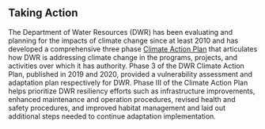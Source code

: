 ## Taking Action

The Department of Water Resources (DWR) has been evaluating and planning for the impacts of climate change since at least 2010 and has developed a comprehensive three phase [Climate Action Plan](https://water.ca.gov/Programs/All-Programs/Climate-Change-Program/Climate-Action-Plan) that articulates how DWR is addressing climate change in the programs, projects, and activities over which it has authority.  Phase 3 of the DWR Climate Action Plan, published in 2019 and 2020, provided a vulnerability assessment and adaptation plan respectively for DWR. Phase III of the Climate Action Plan helps prioritize DWR resiliency efforts such as infrastructure improvements, enhanced maintenance and operation procedures, revised health and safety procedures, and improved habitat management and laid out additional steps needed to continue adaptation implementation.
